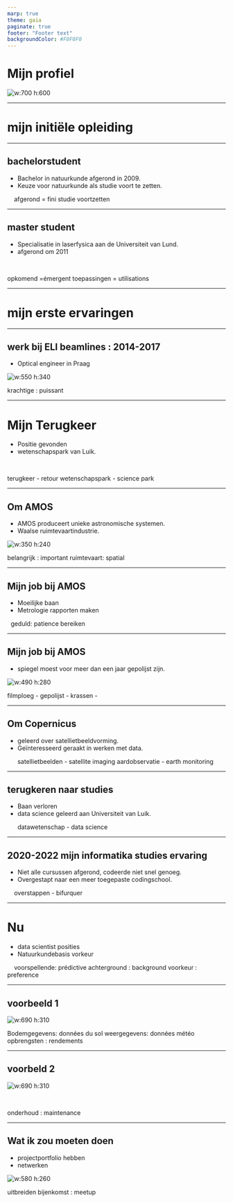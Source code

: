 ```yaml
---
marp: true
theme: gaia
paginate: true
footer: "Footer text"
backgroundColor: #F0F0F0
---
```



# Mijn profiel

![w:700 h:600 ](cv_screenshot.png)
<!--
Mijn profiel is vrij technisch, dus ik zal mijn ervaringen eenvoudig chronologisch presenteren.
-->

---

# mijn initiële opleiding

<!--
het eerste deel is mijn initiële opleiding.
-->

---
## bachelorstudent

- Bachelor in natuurkunde afgerond in 2009.
- Keuze voor natuurkunde als studie voort te zetten.

<!-- Adding extra lines to push content down -->
&nbsp;
&nbsp;
afgerond = fini
studie voortzetten 

<!--
Ik ben afgestudeerd aan mijn bachelor in natuurkunde in 2009. Daarna heb ik besloten om mijn studie in natuurkunde voort te zetten.
-->
---

## master student

- Specialisatie in laserfysica aan de Universiteit van Lund.
- afgerond om 2011

<!--
Aan de Universiteit van Lund in Zweden heb ik me gespecialiseerd in laserfysica omdat het een opkomende technologie was met vele toepassingen.
-->

&nbsp;
&nbsp;
&nbsp;
&nbsp;

opkomend =émergent
toepassingen = utilisations

---

# mijn erste ervaringen

<!--
Ik zal spreken over mijn eerste professionele ervaringen.
-->
---

## werk bij ELI beamlines : 2014-2017
- Optical engineer in Praag

![w:550 h:340 ](ELI_L3.png)
<!--
Von 2014 tot 2017, ik was optisch ingenieur in Praag. Het was een project van de Europese Unie om een laser met krachtige impulsen te bouwen.
-->

krachtige : puissant

---

# Mijn Terugkeer

- Positie gevonden
- wetenschapspark van Luik.

<!--
In 2017 wilde ik terugkeren naar de buurt van Frankrijk. Ik vond een positie in het wetenschapspark van Luik.
-->

&nbsp;
&nbsp;
&nbsp;
&nbsp;
 

terugkeer - retour
wetenschapspark - science park

---
## Om AMOS

- AMOS produceert unieke astronomische systemen.
- Waalse ruimtevaartindustrie.

<!--
Het bedrijf AMOS is een producent van unieke astronomische systemen. Het is een belangrijk bedrijf binnen de Waalse ruimtevaartindustrie.
-->
![w:350 h:240](amos_abu.png)
 
belangrijk : important
ruimtevaart: spatial

--- 
## Mijn job bij AMOS

- Moeilijke baan
- Metrologie rapporten maken

<!--
Het was een zware baan. Ik moest maximale optische kwaliteit bereiken en metrologierapporten maken. Dit vereiste veel geduld.
-->
 
&nbsp;
geduld: patience
bereiken

---
## Mijn job bij AMOS

- spiegel moest voor meer dan een jaar gepolijst zijn.

<!--
Mijn werkplek werd gefilmd door een televisieploeg. Een voorbeeld hiervan is deze spiegel die meer dan een jaar moest worden gepolijst. Ik vond deze baan leuk, maar het was lastig om krassen of ongelukken te vermijden.
-->

![w:490 h:280 ](amos_waldorado.png)
  
filmploeg - 
gepolijst -
krassen -

---
## Om Copernicus

- geleerd over satellietbeeldvorming.
- Geïnteresseerd geraakt in werken met data.

<!--
Tijdens deze jaren leerde ik over een EU-programma voor aardobservatie, genaamd Copernicus. Sindsdien ben ik geïnteresseerd geraakt in het werken met data.
-->

&nbsp;
&nbsp;
&nbsp;
satellietbeelden - satellite imaging
aardobservatie - earth monitoring

---
## terugkeren naar studies


- Baan verloren
- data science geleerd aan Universiteit van Luik.

<!--
Ik verloor mijn baan, maar ik kon data science leren aan de Universiteit van Luik. Ik vond het zeer interessant.
-->

&nbsp;
&nbsp;
&nbsp;
datawetenschap - data science

---

## 2020-2022 mijn informatika studies ervaring

- Niet alle cursussen afgerond, codeerde niet snel genoeg.
- Overgestapt naar een meer toegepaste codingschool.

<!--
Ik heb niet alle cursussen in het programma afgerond omdat ik niet snel genoeg codeerde. Daarom ben ik overgestapt naar een meer toegepaste codingschool.
-->

&nbsp;
&nbsp;
overstappen - bifurquer

---
# Nu

- data scientist posities
- Natuurkundebasis vorkeur

<!--
Ik solliciteer nu voor data scientist posities. Ik geef de voorkeur aan banen die mijn achtergrond in natuurkunde gebruiken. In de volgende slides zal ik voorbeelden geven.
-->

 
 
&nbsp;
&nbsp;
voorspellende: prédictive
achterground : background
voorkeur : preference

---
## voorbeeld 1

![w:690 h:310 ](agromet.png)


<!--
Het Waalse agronomisch onderzoekscentrum bood een baan aan om data te analyseren. Bodemgegevens en weergegevens helpen boeren betere opbrengsten te behalen..
-->

Bodemgegevens: données du sol
weergegevens: données météo
opbrengsten : rendements

---

## voorbeld 2

![w:690 h:310 ](infrabel.png)


&nbsp;
<!--
Vorige week heb ik gesolliciteerd bij Infrabel.
Gegevens helpen het onderhoud te verbeteren.
-->
onderhoud : maintenance

---

## Wat ik zou moeten doen

- projectportfolio hebben
- netwerken

![w:580 h:260 ](leuven.png)

<!--
Ik moet een projectportfolio hebben en mijn netwerk uitbreiden. Bijvoorbeeld, tijdens deze bijeenkomst in Leuven.
-->

 
uitbreiden 
bijenkomst : meetup